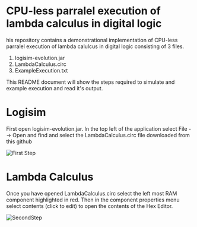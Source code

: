 # CPU-less parralel execution of lambda calculus in digital logic
his repository contains a demonstrational implementation of CPU-less parralel execution of lambda calulcus in digital logic consisting of 3 files.

1. logisim-evolution.jar 
2. LambdaCalculus.circ
3. ExampleExecution.txt

This README document will show the steps required to simulate and example execution and read it's output.
# Logisim
First open logisim-evolution.jar. In the top left of the application select File --> Open and find and select the LambdaCalculus.circ file downloaded from this github

![First Step](https://github.com/user-attachments/assets/e63e638c-a126-49e2-aef9-630e8d2472aa)

# Lambda Calculus
Once you have opened LambdaCalculus.circ select the left most RAM component highlighted in red. Then in the component properties menu select contents (click to edit) to open the contents of the Hex Editor.

![SecondStep](https://github.com/user-attachments/assets/2b2a1fd8-a902-4dd3-a0b6-fdc3e25337c9)
